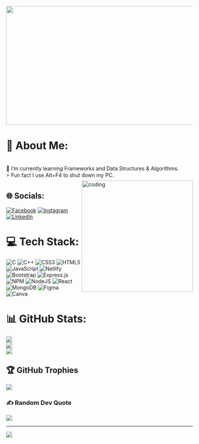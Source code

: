 <div align="center">
<img src="https://rishavanand.github.io/static/images/greetings.gif" align="center" style="width: 540px; height: 320px" />
</div>  

  

# 💫 About Me:
<br>🌱 I’m currently learning  Frameworks and Data Structures & Algorithms.<br>⚡ Fun fact  I use Alt+F4 to shut down my PC.
<img align="right" alt="coding" width="300" src="https://media.tenor.com/Ug6cbVA1ZsMAAAAd/developer.gif"> 

## 🌐 Socials:
[![Facebook](https://img.shields.io/badge/Facebook-%231877F2.svg?logo=Facebook&logoColor=white)](https://facebook.com/aarush.choubey.904) [![Instagram](https://img.shields.io/badge/Instagram-%23E4405F.svg?logo=Instagram&logoColor=white)](https://www.instagram.com/aarush.ch.1203/) [![LinkedIn](https://img.shields.io/badge/LinkedIn-%230077B5.svg?logo=linkedin&logoColor=white)](https://linkedin.com/in/aarush-choubey-609827200/) 



# 💻 Tech Stack:
![C](https://img.shields.io/badge/c-%2300599C.svg?style=for-the-badge&logo=c&logoColor=white) ![C++](https://img.shields.io/badge/c++-%2300599C.svg?style=for-the-badge&logo=c%2B%2B&logoColor=white) ![CSS3](https://img.shields.io/badge/css3-%231572B6.svg?style=for-the-badge&logo=css3&logoColor=white) ![HTML5](https://img.shields.io/badge/html5-%23E34F26.svg?style=for-the-badge&logo=html5&logoColor=white) ![JavaScript](https://img.shields.io/badge/javascript-%23323330.svg?style=for-the-badge&logo=javascript&logoColor=%23F7DF1E) ![Netlify](https://img.shields.io/badge/netlify-%23000000.svg?style=for-the-badge&logo=netlify&logoColor=#00C7B7) ![Bootstrap](https://img.shields.io/badge/bootstrap-%23563D7C.svg?style=for-the-badge&logo=bootstrap&logoColor=white) ![Express.js](https://img.shields.io/badge/express.js-%23404d59.svg?style=for-the-badge&logo=express&logoColor=%2361DAFB) ![NPM](https://img.shields.io/badge/NPM-%23000000.svg?style=for-the-badge&logo=npm&logoColor=white) ![NodeJS](https://img.shields.io/badge/node.js-6DA55F?style=for-the-badge&logo=node.js&logoColor=white) ![React](https://img.shields.io/badge/react-%2320232a.svg?style=for-the-badge&logo=react&logoColor=%2361DAFB) ![MongoDB](https://img.shields.io/badge/MongoDB-%234ea94b.svg?style=for-the-badge&logo=mongodb&logoColor=white) 	![Figma](https://img.shields.io/badge/figma-%23F24E1E.svg?style=for-the-badge&logo=figma&logoColor=white) ![Canva](https://img.shields.io/badge/Canva-%2300C4CC.svg?style=for-the-badge&logo=Canva&logoColor=white)
# 📊 GitHub Stats:
![](https://github-readme-stats.vercel.app/api?username=aa98-45556443355666&theme=gruvbox&hide_border=false&include_all_commits=false&count_private=false)<br/>
![](https://github-readme-streak-stats.herokuapp.com/?user=aa98-45556443355666&theme=gruvbox&hide_border=false)<br/>
![](https://github-readme-stats.vercel.app/api/top-langs/?username=aa98-45556443355666&theme=gruvbox&hide_border=false&include_all_commits=false&count_private=false&layout=compact)

## 🏆 GitHub Trophies
![](https://github-profile-trophy.vercel.app/?username=aa98-45556443355666&theme=radical&no-frame=false&no-bg=true&margin-w=4)

### ✍️ Random Dev Quote
![](https://quotes-github-readme.vercel.app/api?type=horizontal&theme=radical)

---
[![](https://visitcount.itsvg.in/api?id=aa98-45556443355666&icon=0&color=0)](https://visitcount.itsvg.in)





